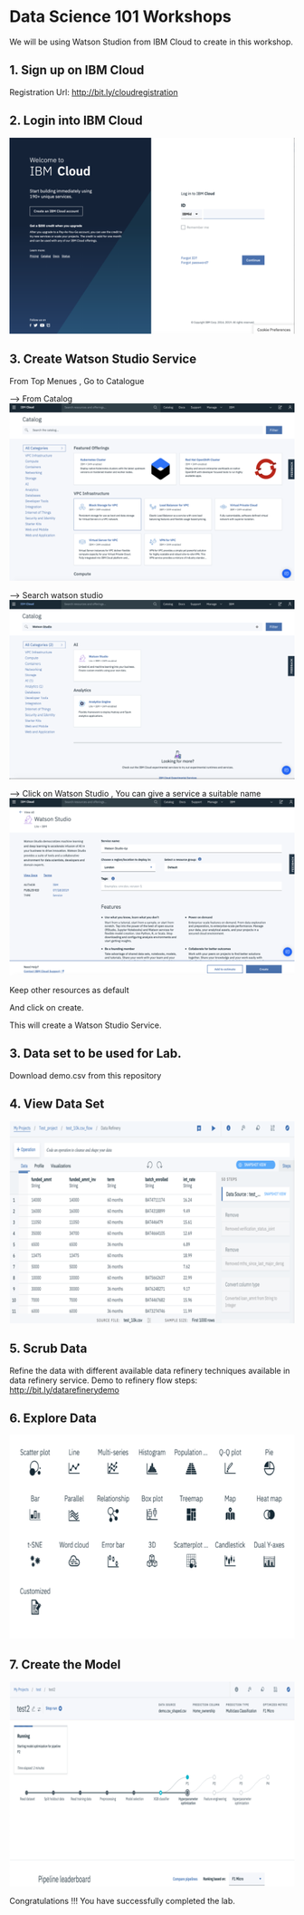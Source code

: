 # Data Science 101 Workshops

We will be using Watson Studion from IBM Cloud to create in this workshop.

## 1. Sign up on IBM Cloud
Registration Url: http://bit.ly/cloudregistration

## 2. Login into IBM Cloud
![alt text](https://github.com/IBMDevConnect/ibmdevday2019-data-ai/blob/master/datascience101/cloud-login.png)

## 3. Create Watson Studio Service

From Top Menues , Go to Catalogue 

--> From Catalog 
![alt text](https://github.com/IBMDevConnect/ibmdevday2019-data-ai/blob/master/datascience101/catalog.png)

--> Search watson studio
![alt text](https://github.com/IBMDevConnect/ibmdevday2019-data-ai/blob/master/datascience101/catalog-ibm.png)

--> Click on Watson Studio , You can give a service a suitable name
![alt text](https://github.com/IBMDevConnect/ibmdevday2019-data-ai/blob/master/datascience101/watson-studio-service.png)

Keep other resources as  default 

And click on create.

This will create a Watson Studio Service.

## 3. Data set to be used for Lab.

Download demo.csv from this repository

## 4. View Data Set
![alt text](https://github.com/IBMDevConnect/ibmdevday2019-data-ai/blob/master/datascience101/sample_dataset.png)

## 5. Scrub Data 
Refine the data with different available data refinery techniques available in data refinery service.
Demo to refinery flow steps: http://bit.ly/datarefinerydemo

## 6. Explore Data
![alt text](https://github.com/IBMDevConnect/ibmdevday2019-data-ai/blob/master/datascience101/explore.png)

## 7. Create the Model
![alt text](https://github.com/IBMDevConnect/ibmdevday2019-data-ai/blob/master/datascience101/create_model.png)



Congratulations !!! You have successfully completed the lab.



